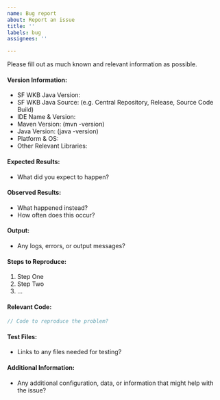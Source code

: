 ```yaml
---
name: Bug report
about: Report an issue
title: ''
labels: bug
assignees: ''

---
```


Please fill out as much known and relevant information as possible.

#### Version Information:

  * SF WKB Java Version:
  * SF WKB Java Source: (e.g. Central Repository, Release, Source Code Build)
  * IDE Name & Version:
  * Maven Version: (mvn -version)
  * Java Version: (java -version)
  * Platform & OS:
  * Other Relevant Libraries:

#### Expected Results:

  * What did you expect to happen?

#### Observed Results:

  * What happened instead?
  * How often does this occur?

#### Output:

  * Any logs, errors, or output messages?

#### Steps to Reproduce:

  1. Step One
  2. Step Two
  3. ...

#### Relevant Code:

```java
// Code to reproduce the problem?
```

#### Test Files:

  * Links to any files needed for testing?

#### Additional Information:

  * Any additional configuration, data, or information that might help with the issue?
